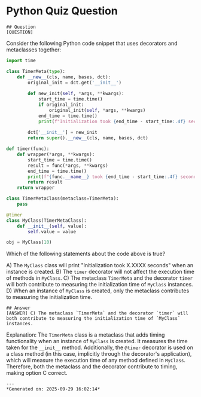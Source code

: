 # Python Quiz Question
    
    ## Question
    [QUESTION]
Consider the following Python code snippet that uses decorators and metaclasses together:

```python
import time

class TimerMeta(type):
    def __new__(cls, name, bases, dct):
        original_init = dct.get('__init__')
        
        def new_init(self, *args, **kwargs):
            start_time = time.time()
            if original_init:
                original_init(self, *args, **kwargs)
            end_time = time.time()
            print(f"Initialization took {end_time - start_time:.4f} seconds")
        
        dct['__init__'] = new_init
        return super().__new__(cls, name, bases, dct)

def timer(func):
    def wrapper(*args, **kwargs):
        start_time = time.time()
        result = func(*args, **kwargs)
        end_time = time.time()
        print(f"{func.__name__} took {end_time - start_time:.4f} seconds")
        return result
    return wrapper

class TimerMetaClass(metaclass=TimerMeta):
    pass

@timer
class MyClass(TimerMetaClass):
    def __init__(self, value):
        self.value = value

obj = MyClass(10)
```

Which of the following statements about the code above is true?

A) The `MyClass` class will print "Initialization took X.XXXX seconds" when an instance is created.
B) The `timer` decorator will not affect the execution time of methods in `MyClass`.
C) The metaclass `TimerMeta` and the decorator `timer` will both contribute to measuring the initialization time of `MyClass` instances.
D) When an instance of `MyClass` is created, only the metaclass contributes to measuring the initialization time.
    
    ## Answer
    [ANSWER] C) The metaclass `TimerMeta` and the decorator `timer` will both contribute to measuring the initialization time of `MyClass` instances.

Explanation: The `TimerMeta` class is a metaclass that adds timing functionality when an instance of `MyClass` is created. It measures the time taken for the `__init__` method. Additionally, the `@timer` decorator is used on a class method (in this case, implicitly through the decorator's application), which will measure the execution time of any method defined in `MyClass`. Therefore, both the metaclass and the decorator contribute to timing, making option C correct.
    
    ---
    *Generated on: 2025-09-29 16:02:14*
    